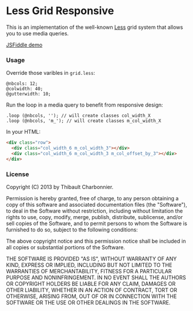 # Less Grid Responsive

This is an implementation of the well-known [Less](http://lesscss.org) grid system that allows you to use media queries.

[JSFiddle demo](http://jsfiddle.net/thibaultCha/kKBZT/)

### Usage

Override those varibles in `grid.less`:

```
@nbcols: 12;
@colwidth: 40;
@gutterwidth: 10;
```

Run the loop in a media query to benefit from responsive design:

```
.loop (@nbcols, ''); // will create classes col_width_X
.loop (@nbcols, 'm_'); // will create classes m_col_width_X
```

In your HTML:

```html
<div class="row">
  <div class="col_width_6 m_col_width_3"></div>
  <div class="col_width_6 m_col_width_3 m_col_offset_by_3"></div>
</div>
```

### License
Copyright (C) 2013 by Thibault Charbonnier.

Permission is hereby granted, free of charge, to any person obtaining a copy of this software and associated documentation files (the "Software"), to deal in the Software without restriction, including without limitation the rights to use, copy, modify, merge, publish, distribute, sublicense, and/or sell copies of the Software, and to permit persons to whom the Software is furnished to do so, subject to the following conditions:

The above copyright notice and this permission notice shall be included in all copies or substantial portions of the Software.

THE SOFTWARE IS PROVIDED "AS IS", WITHOUT WARRANTY OF ANY KIND, EXPRESS OR IMPLIED, INCLUDING BUT NOT LIMITED TO THE WARRANTIES OF MERCHANTABILITY, FITNESS FOR A PARTICULAR PURPOSE AND NONINFRINGEMENT. IN NO EVENT SHALL THE AUTHORS OR COPYRIGHT HOLDERS BE LIABLE FOR ANY CLAIM, DAMAGES OR OTHER LIABILITY, WHETHER IN AN ACTION OF CONTRACT, TORT OR OTHERWISE, ARISING FROM, OUT OF OR IN CONNECTION WITH THE SOFTWARE OR THE USE OR OTHER DEALINGS IN THE SOFTWARE.
  
